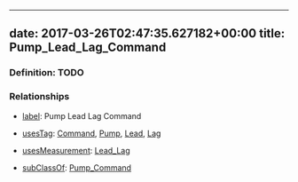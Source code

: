 
---
date: 2017-03-26T02:47:35.627182+00:00
title: Pump_Lead_Lag_Command
---
### Definition: TODO

### Relationships

* [label](http://www.w3.org/2000/01/rdf-schema#label): Pump Lead Lag Command

* [usesTag](https://brickschema.org/schema/1.0/BrickFrame#usesTag): [Command](https://brickschema.org/schema/1.0/BrickTag#Command), [Pump](https://brickschema.org/schema/1.0/BrickTag#Pump), [Lead](https://brickschema.org/schema/1.0/BrickTag#Lead), [Lag](https://brickschema.org/schema/1.0/BrickTag#Lag)

* [usesMeasurement](https://brickschema.org/schema/1.0/BrickFrame#usesMeasurement): [Lead_Lag](https://brickschema.org/schema/1.0/Brick#Lead_Lag)

* [subClassOf](http://www.w3.org/2000/01/rdf-schema#subClassOf): [Pump_Command](https://brickschema.org/schema/1.0/Brick#Pump_Command)

